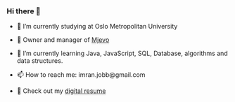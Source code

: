 ### Hi there 👋


- <p>🔭 I’m currently studying at Oslo Metropolitan University</p>
- <p> &#128273; Owner and manager of <a href="https://www.mjevo.no" target="_blank">Mjevo</a> </p>
- <p>🌱 I’m currently learning Java, JavaScript, SQL, Database, algorithms and data structures.</p>
- <p>📫 How to reach me: imran.jobb@gmail.com</p>
- <p> &#128220; Check out my <a href="https://aliimrananjum.github.io/Digital_Resume target="_blank">digital resume</a> </p>

